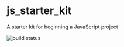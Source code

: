 # js_starter_kit
A starter kit for beginning a JavaScript project

![build status](https://travis-ci.org/JasonGehl/js_starter_kit.svg?branch=master)
